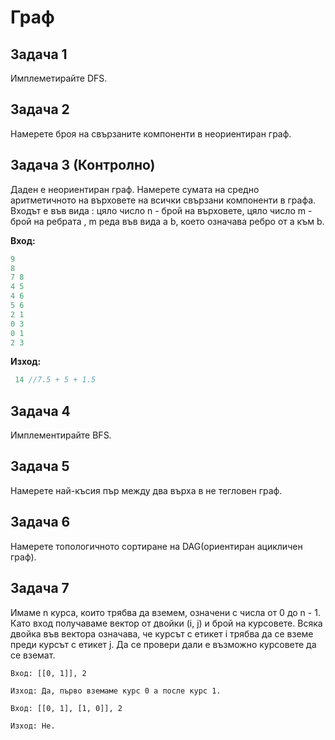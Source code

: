 # Граф
## Задача 1 
Имплеметирайте DFS.

## Задача 2 
Намерете броя на свързаните компоненти в неориентиран граф.

## Задача 3 (Контролно)
Даден е неориентиран граф. Намерете сумата на средно аритметичното на върховете на всички свързани компоненти в графа.
Входът е във вида : цяло число n - брой на върховете, цяло число m - брой на ребрата , m реда във вида a b,  което означава
ребро от а към b.
 
 
**Вход:** 
```c++
9
8
7 8 
4 5
4 6
5 6
2 1
0 3
0 1
2 3
```
**Изход:** 
```c++
 14 //7.5 + 5 + 1.5
```

## Задача 4
Имплементирайте BFS.

## Задача 5
Намерете най-късия пър между два върха в не тегловен граф.

## Задача 6
Намерете топологичното сортиране на DAG(ориентиран ацикличен граф).

## Задача 7
Имаме n курса, които трябва да вземем, означени с числа от 0 до n - 1. Като вход получаваме вектор от двойки (i, j) и брой на курсовете. Всяка двойка във вектора означава, че курсът с етикет i трябва да се вземе преди курсът с етикет j. Да се провери дали е възможно курсовете да се вземат.

``` Пример
Вход: [[0, 1]], 2

Изход: Да, първо вземаме курс 0 а после курс 1.

Вход: [[0, 1], [1, 0]], 2

Изход: Не.
```
